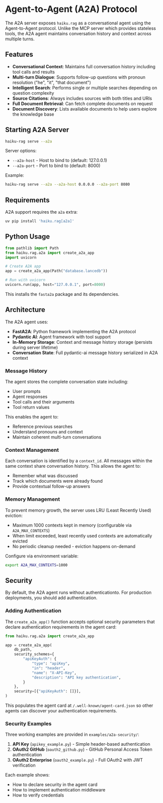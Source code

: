 # Agent-to-Agent (A2A) Protocol

The A2A server exposes `haiku.rag` as a conversational agent using the Agent-to-Agent protocol. Unlike the MCP server which provides stateless tools, the A2A agent maintains conversation history and context across multiple turns.

## Features

- **Conversational Context**: Maintains full conversation history including tool calls and results
- **Multi-turn Dialogue**: Supports follow-up questions with pronoun resolution ("he", "it", "that document")
- **Intelligent Search**: Performs single or multiple searches depending on question complexity
- **Source Citations**: Always includes sources with both titles and URIs
- **Full Document Retrieval**: Can fetch complete documents on request
- **Document Discovery**: Lists available documents to help users explore the knowledge base

## Starting A2A Server

```bash
haiku-rag serve --a2a
```

Server options:
- `--a2a-host` - Host to bind to (default: 127.0.0.1)
- `--a2a-port` - Port to bind to (default: 8000)

Example:
```bash
haiku-rag serve --a2a --a2a-host 0.0.0.0 --a2a-port 8080
```

## Requirements

A2A support requires the `a2a` extra:

```bash
uv pip install 'haiku.rag[a2a]'
```

## Python Usage

```python
from pathlib import Path
from haiku.rag.a2a import create_a2a_app
import uvicorn

# Create A2A app
app = create_a2a_app(Path("database.lancedb"))

# Run with uvicorn
uvicorn.run(app, host="127.0.0.1", port=8000)
```

This installs the `fasta2a` package and its dependencies.

## Architecture

The A2A agent uses:

- **FastA2A**: Python framework implementing the A2A protocol
- **Pydantic AI**: Agent framework with tool support
- **In-Memory Storage**: Context and message history storage (persists during server lifetime)
- **Conversation State**: Full pydantic-ai message history serialized in A2A context

### Message History

The agent stores the complete conversation state including:

- User prompts
- Agent responses
- Tool calls and their arguments
- Tool return values

This enables the agent to:

- Reference previous searches
- Understand pronouns and context
- Maintain coherent multi-turn conversations

### Context Management

Each conversation is identified by a `context_id`. All messages within the same context share conversation history. This allows the agent to:

- Remember what was discussed
- Track which documents were already found
- Provide contextual follow-up answers

### Memory Management

To prevent memory growth, the server uses LRU (Least Recently Used) eviction:

- Maximum 1000 contexts kept in memory (configurable via `A2A_MAX_CONTEXTS`)
- When limit exceeded, least recently used contexts are automatically evicted
- No periodic cleanup needed - eviction happens on-demand

Configure via environment variable:
```bash
export A2A_MAX_CONTEXTS=1000
```

## Security

By default, the A2A agent runs without authenticationto. For production deployments, you should add authentication.

### Adding Authentication

The `create_a2a_app()` function accepts optional security parameters that declare authentication requirements in the agent card:

```python
from haiku.rag.a2a import create_a2a_app

app = create_a2a_app(
    db_path,
    security_schemes={
        "apiKeyAuth": {
            "type": "apiKey",
            "in": "header",
            "name": "X-API-Key",
            "description": "API key authentication",
        }
    },
    security=[{"apiKeyAuth": []}],
)
```

This populates the agent card at `/.well-known/agent-card.json` so other agents can discover your authentication requirements.

### Security Examples

Three working examples are provided in `examples/a2a-security/`:

1. **API Key** (`apikey_example.py`) - Simple header-based authentication
2. **OAuth2 GitHub** (`oauth2_github.py`) - GitHub Personal Access Token authentication
3. **OAuth2 Enterprise** (`oauth2_example.py`) - Full OAuth2 with JWT verification

Each example shows:

- How to declare security in the agent card
- How to implement authentication middleware
- How to verify credentials
